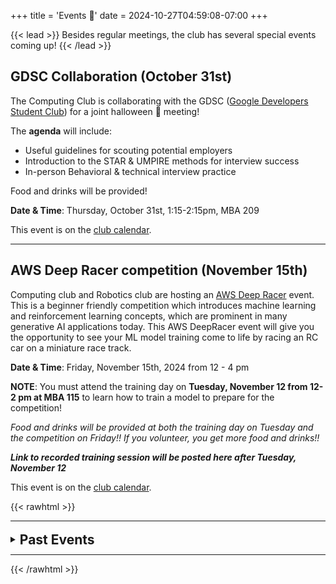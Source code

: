 +++
title = 'Events 🎂'
date = 2024-10-27T04:59:08-07:00
+++

{{< lead >}}
Besides regular meetings, the club has several special events coming up!
{{< /lead >}}

## GDSC Collaboration (October 31st)

The Computing Club is collaborating with the GDSC ([Google Developers Student Club](https://developers.google.com/community/gdsc)) for a joint halloween 🎃 meeting!

The **agenda** will include:

- Useful guidelines for scouting potential employers
- Introduction to the STAR & UMPIRE methods for interview success
- In-person Behavioral & technical interview practice

Food and drinks will be provided!

**Date & Time**: Thursday, October 31st, 1:15-2:15pm, MBA 209

This event is on the [club calendar](https://calendar.google.com/calendar/u/0?cid=MTZmMjk0YjY3NTc3NTA2NjQ3MDJkZjk0NjhhY2U1MmYyNTNlYTdjNTQxNjY0NjZiZjhhNWY0MTNjYjdiMTIzN0Bncm91cC5jYWxlbmRhci5nb29nbGUuY29t).

---

## AWS Deep Racer competition (November 15th)

Computing club and Robotics club are hosting an [AWS Deep Racer](static/images/aws-deepracer-competition.png) event. This is a beginner friendly competition which introduces machine learning and reinforcement learning concepts, which are prominent in many generative AI applications today. This AWS DeepRacer event will give you the opportunity to see your ML model training come to life by racing an RC car on a miniature race track.

**Date & Time**: Friday, November 15th, 2024 from 12 - 4 pm

**NOTE**: You must attend the training day on __**Tuesday, November 12 from 12-2 pm at MBA 115**__ to learn how to train a model to prepare for the competition!

_Food and drinks will be provided at both the training day on Tuesday and the competition on Friday!! If you volunteer, you get more food and drinks!!_

_**Link to recorded training session will be posted here after Tuesday, November 12**_

This event is on the [club calendar](https://calendar.google.com/calendar/u/0?cid=MTZmMjk0YjY3NTc3NTA2NjQ3MDJkZjk0NjhhY2U1MmYyNTNlYTdjNTQxNjY0NjZiZjhhNWY0MTNjYjdiMTIzN0Bncm91cC5jYWxlbmRhci5nb29nbGUuY29t).

{{< rawhtml >}}
<hr />
<details>
<summary><h2 style="display: inline; position: relative; top: 3px;">Past Events</h2></summary>
{{< /rawhtml >}}

## Cerebral Hacks (October 2024)

Club members will be attending [Cerebral Beach Hacks](https://hack.cerebralbeach.com) to hack on code related to AI. Hackathon and AI experience not required.

**Date & Time**: October 12-13th @ Santa Monica


{{< rawhtml >}}
</details>
<hr />
{{< /rawhtml >}}
